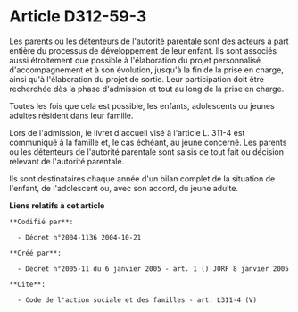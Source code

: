 # Article D312-59-3

Les parents ou les détenteurs de l'autorité parentale sont des acteurs à part entière du processus de développement de leur
enfant. Ils sont associés aussi étroitement que possible à l'élaboration du projet personnalisé d'accompagnement et à son
évolution, jusqu'à la fin de la prise en charge, ainsi qu'à l'élaboration du projet de sortie. Leur participation doit être
recherchée dès la phase d'admission et tout au long de la prise en charge. 

Toutes les fois que cela est possible, les enfants, adolescents ou jeunes adultes résident dans leur famille. 

Lors de l'admission, le livret d'accueil visé à l'article L. 311-4 est communiqué à la famille et, le cas échéant, au jeune
concerné. Les parents ou les détenteurs de l'autorité parentale sont saisis de tout fait ou décision relevant de l'autorité
parentale. 

Ils sont destinataires chaque année d'un bilan complet de la situation de l'enfant, de l'adolescent ou, avec son accord, du
jeune adulte.

**Liens relatifs à cet article**

	**Codifié par**:

	  - Décret n°2004-1136 2004-10-21

	**Créé par**:

	  - Décret n°2005-11 du 6 janvier 2005 - art. 1 () JORF 8 janvier 2005

	**Cite**:

	  - Code de l'action sociale et des familles - art. L311-4 (V)
